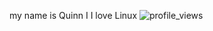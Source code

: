 my name is Quinn I
I love Linux
<img src="https://komarev.com/ghpvc/?username=fortunef&color=brightgreen" alt="profile_views" />
